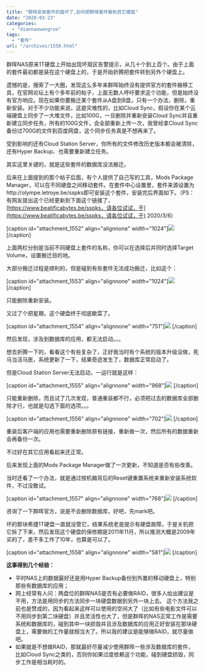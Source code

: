 ```yaml
---
title: "群晖安装套件的盘坏了,如何把群晖套件搬到其它硬盘"
date: "2020-03-23"
categories: 
  - "diannaowangruo"
tags: 
  - "套件"
url: "/archives/1550.html"
---
```


群晖NAS原来1T硬盘上开始出现坏扇区告警提示，从几十个到上百个。由于上面的套件最初都是装在这个硬盘上的，于是开始折腾把套件转到另外个硬盘上。

遗憾的是，搜索了一大圈，发现这么多年来群晖始终没有提供官方的套件搬移工具，在官网论坛上有个多年前的帖子，上面无数人呼吁要求这个功能，但是始终没有官方响应。现在如果你要搬迁某个套件从A盘到B盘，只有一个办法，删除，重新安装。对于不少功能来说，这是灾难性的，比如Cloud Sync，假设你在某个云端硬盘上同步了一大堆文件，比如100G，一旦删除并重新安装Cloud Sync并且重新建立同步任务，所有的100G文件，会全部重新上传一次，我曾经拿Cloud Sync备份过700G的文件到百度网盘，这个同步任务真是不想再来了。

受到影响的还有Cloud Station Server，你所有的文件修改历史版本都会被清除，还有Hyper Backup、也需要重新建立任务。

其实这里关键的，就是这些套件的数据库没法搬迁。

后来在上面提到的那个帖子后面，有个人提供了自己写的工具，Mods Package Manager，可以在不同硬盘之间移动套件。在套件中心设置里，套件来源设置为http://olympe.letroye.be/sspks即可安装这个套件，安装完后界面如下。（PS：有网友提出这个已经更新到下面这个链接了，[](https://www.beatificabytes.be/sspks，请各位试试，于)[https://www.beatificabytes.be/sspks，请各位试试，于](https://www.beatificabytes.be/sspks，请各位试试，于) 2020/3/6）

\[caption id="attachment\_1552" align="alignnone" width="1024"\][![](http://img.zhoujie218.top/wp-content/uploads/2020/03/如何把群晖nas上的套件搬到另外个硬盘上20200323-1024x825.jpg)](http://img.zhoujie218.top/wp-content/uploads/2020/03/如何把群晖nas上的套件搬到另外个硬盘上20200323.jpg) \[/caption\]

上面两栏分别是当前不同硬盘上套件的名称，你可以在选择后并同时选择Target Volume，设置搬迁目的地。

大部分搬迁过程是顺利的，但是碰到有些套件无法成功搬迁，比如这个：

\[caption id="attachment\_1553" align="alignnone" width="1024"\][![](http://img.zhoujie218.top/wp-content/uploads/2020/03/如何把群晖nas上的套件搬到另外个硬盘上20200323-1-1024x337.jpg)](http://img.zhoujie218.top/wp-content/uploads/2020/03/如何把群晖nas上的套件搬到另外个硬盘上20200323-1.jpg) \[/caption\]

只能删除重新安装。

又过了个把星期，这个硬盘终于彻底歇菜了。

\[caption id="attachment\_1554" align="alignnone" width="751"\][![](http://img.zhoujie218.top/wp-content/uploads/2020/03/如何把群晖nas上的套件搬到另外个硬盘上20200323-2.jpg)](http://img.zhoujie218.top/wp-content/uploads/2020/03/如何把群晖nas上的套件搬到另外个硬盘上20200323-2.jpg) \[/caption\]

然后发现，涉及到数据库的应用，都无法启动。。。

想去折腾一下的，看看这个有些复杂了，正好我当时有个系统的版本升级没做，死马当活马医，系统更新了一下，结果奇迹发生了，数据库正常启动了。

但是Cloud Station Server无法启动，一运行就是这样：

\[caption id="attachment\_1555" align="alignnone" width="968"\][![](http://img.zhoujie218.top/wp-content/uploads/2020/03/如何把群晖nas上的套件搬到另外个硬盘上20200323-3.jpg)](http://img.zhoujie218.top/wp-content/uploads/2020/03/如何把群晖nas上的套件搬到另外个硬盘上20200323-3.jpg) \[/caption\]

只能重新删除，而且试了几次发现，普通重装都不行，必须把过去的数据库全部删除才行，也就是勾选下面的选项。。。

\[caption id="attachment\_1556" align="alignnone" width="702"\][![](http://img.zhoujie218.top/wp-content/uploads/2020/03/如何把群晖nas上的套件搬到另外个硬盘上20200323-4.jpg)](http://img.zhoujie218.top/wp-content/uploads/2020/03/如何把群晖nas上的套件搬到另外个硬盘上20200323-4.jpg) \[/caption\]

重装后客户端的应用也需要重新删除原有链接，重新做一次，然后所有的数据重新会再备份一次。

不过好在其它应用看起来还正常。

后来发现上面的Mods Package Manager做了一次更新，不知道是否有些改善。

当时还看了一个办法，就是通过按机箱背后的Reset键重置系统来重新安装系统软件，不过没敢试。

\[caption id="attachment\_1557" align="alignnone" width="768"\][![](http://img.zhoujie218.top/wp-content/uploads/2020/03/如何把群晖nas上的套件搬到另外个硬盘上20200323-5.jpg)](http://img.zhoujie218.top/wp-content/uploads/2020/03/如何把群晖nas上的套件搬到另外个硬盘上20200323-5.jpg) \[/caption\]

咨询了一下群晖官方，说是不会删除数据库，好吧，先mark吧。

坏的那块希捷1T硬盘一直就没管它，结果系统老是提示有硬盘故障，于是关机把它拆了下来，然后发现这个硬盘的保修期是2011年11月，所以推测大概是2009年买的了，差不多工作了10年，也算是可以了。

\[caption id="attachment\_1558" align="alignnone" width="581"\][![](http://img.zhoujie218.top/wp-content/uploads/2020/03/如何把群晖nas上的套件搬到另外个硬盘上20200323-6.jpg)](http://img.zhoujie218.top/wp-content/uploads/2020/03/如何把群晖nas上的套件搬到另外个硬盘上20200323-6.jpg) \[/caption\]

**这事得到几个经验：**

- 平时NAS上的数据最好还是用Hyper Backup备份到外置的移动硬盘上，特别那些有数据库的应用；
- 网上经常有人问：两盘位的群晖NAS是否有必要做RAID，很多人给出建议是不用，方法是用同步的方法同步一块硬盘数据到另外一块上去。 这个方法我之前也是赞成的，因为看起来这样可以使用的空间大了（比如有些电影文件可以不用同步到第二块硬盘）并且灵活性也大了，但是群晖的NAS正常工作是需要系统和数据库的，碰到其中一块损毁并且涉及数据库的应用正好安装在那块硬盘上，需要做的工作量就相当大了。所以我的建议是能够做RAID，就尽量做吧。
- 如果就是不想做RAID，那就最好尽量减少使用群晖一些涉及数据库的套件，比如Cloud Sync之类的，否则你如果过度依赖这个功能，碰到硬盘损毁，同步工作是相当耗时的。
